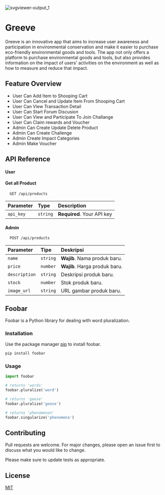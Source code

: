 ![svgviewer-output_1](https://github.com/Alterra-Greeve/.github/assets/133726246/3a58ead2-7977-4f31-8f29-bb54e55dc34b)

# Greeve
Greeve is an innovative app that aims to increase user awareness and participation in environmental conservation and make it easier to purchase eco-friendly environmental goods and tools. The app not only offers a platform to purchase environmental goods and tools, but also provides information on the impact of users' activities on the environment as well as how to measure and reduce that impact.

## Feature Overview
- User Can Add Item to Shooping Cart
- User Can Cancel and Update Item From Shooping Cart
- User Can View Transaction Detail
- User Can Start Forum Discusion
- User Can View and Participate To Join Challange
- User Can Claim rewards and Voucher
- Admin Can Create Update Delete Product
- Admin Can Create Challenge
- Admin Create Impact Categories
- Admin Make Voucher

## API Reference

#### User

#### Get all Product
```http
  GET /api/products 
```

| Parameter | Type     | Description                |
| :-------- | :------- | :------------------------- |
| `api_key` | `string` | **Required**. Your API key |

#### Admin

```http
  POST /api/products
```

| Parameter   | Tipe     | Deskripsi                         |
| :---------- | :------- | :-------------------------------- |
| `name`      | `string` | **Wajib**. Nama produk baru.     |
| `price`     | `number` | **Wajib**. Harga produk baru.    |
| `description` | `string` | Deskripsi produk baru.           |
| `stock`     | `number` | Stok produk baru.                |
| `image_url` | `string` | URL gambar produk baru.          |




## Foobar

Foobar is a Python library for dealing with word pluralization.

### Installation

Use the package manager [pip](https://pip.pypa.io/en/stable/) to install foobar.

```bash
pip install foobar
```

### Usage

```python
import foobar

# returns 'words'
foobar.pluralize('word')

# returns 'geese'
foobar.pluralize('goose')

# returns 'phenomenon'
foobar.singularize('phenomena')
```

## Contributing

Pull requests are welcome. For major changes, please open an issue first
to discuss what you would like to change.

Please make sure to update tests as appropriate.

## License

[MIT](https://choosealicense.com/licenses/mit/)
